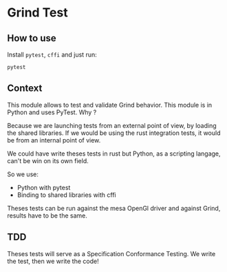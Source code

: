 # Grind Test

## How to use

Install `pytest`, `cffi` and just run:

```
pytest
```

## Context

This module allows to test and validate Grind behavior.
This module is in Python and uses PyTest. Why ?

Because we are launching tests from an external point of view, by loading the shared libraries.
If we would be using the rust integration tests, it would be from an internal point of view.

We could have write theses tests in rust but Python, as a scripting langage, can't be win on
its own field.

So we use:

- Python with pytest
- Binding to shared libraries with cffi

Theses tests can be run against the mesa OpenGl driver and against Grind, results have to
be the same.

## TDD

Theses tests will serve as a Specification Conformance Testing.
We write the test, then we write the code!
